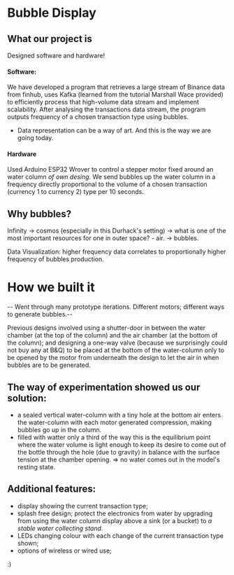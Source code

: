 # Bubble Display
## What our project is
Designed software and hardware!
#### Software:
We have developed a program that retrieves a large stream of Binance data from finhub, uses Kafka (learned from the tutorial Marshall Wace provided) to efficiently process that high-volume data stream and implement scalability.
After analysing the transactions data stream, the program outputs frequency of a chosen transaction type using bubbles.

* Data representation can be a way of art. And this is the way we are going today.
#### Hardware
Used Arduino ESP32 Wrover to control a stepper motor fixed around an water column *of own desing*. We send bubbles up the water column in a frequency directly proportional to the volume of a chosen transaction (currency 1 to currency 2) type per 10 seconds.

## Why bubbles?
Infinity -> cosmos (especially in this Durhack's setting) -> what is one of the most important resources for one in outer space? - air. -> bubbles.

Data Visualization: higher frequency data correlates to proportionally higher frequency of bubbles production.

# How we built it
-- Went through many prototype iterations. Different motors; different ways to generate bubbles.--

Previous designs involved using a shutter-door in between the water chamber (at the top of the column) and the air chamber (at the bottom of the column); and designing a one-way valve (because we surprisingly could not buy any at B&Q) to be placed at the bottom of the water-column only to be opened by the motor from underneath the design to let the air in when bubbles are to be generated. 


## The way of experimentation showed us our solution:
- a sealed vertical water-column with a tiny hole at the bottom
	air enters the water-column with each motor generated compression, making bubbles go up in the column.
- filled with watter only a third of the way
	this is the equilibrium point where the water volume is light enough to keep its desire to come out of the bottle through the hole (due to gravity) in balance with the surface tension at the chamber opening.
	=> no water comes out in the model's resting state.

## Additional features:
- display showing the current transaction type;
- splash free design;
	protect the electronics from water by upgrading from using the water column display above a sink (or a bucket) to *a stable water collecting stand*.
- LEDs changing colour with each change of the current transaction type shown;
- options of wireless or wired use;

:)

